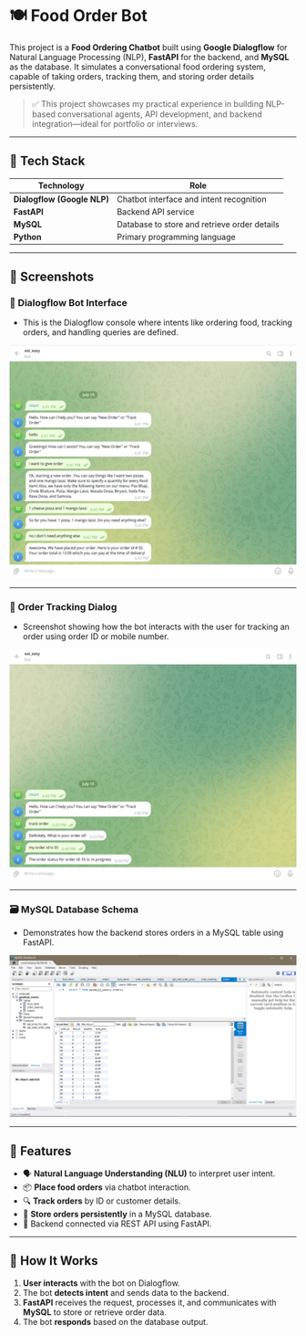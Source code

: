 # 🍽️ Food Order Bot

This project is a **Food Ordering Chatbot** built using **Google Dialogflow** for Natural Language Processing (NLP), **FastAPI** for the backend, and **MySQL** as the database. It simulates a conversational food ordering system, capable of taking orders, tracking them, and storing order details persistently.

> ✅ This project showcases my practical experience in building NLP-based conversational agents, API development, and backend integration—ideal for portfolio or interviews.

---

## 🔧 Tech Stack

| Technology | Role |
|-----------|------|
| **Dialogflow (Google NLP)** | Chatbot interface and intent recognition |
| **FastAPI** | Backend API service |
| **MySQL** | Database to store and retrieve order details |
| **Python** | Primary programming language |

---

## 📸 Screenshots

### 🧠 Dialogflow Bot Interface
- This is the Dialogflow console where intents like ordering food, tracking orders, and handling queries are defined.

![food_order.png](screenshots/food_order.png)

---

### 🚚 Order Tracking Dialog
- Screenshot showing how the bot interacts with the user for tracking an order using order ID or mobile number.

![food_order_track.png](screenshots/food_order_track.png)

---

### 🗃️ MySQL Database Schema
- Demonstrates how the backend stores orders in a MySQL table using FastAPI.

![MySQL_databse.jpg](screenshots/MySQL_databse.jpg)

---

## 🧠 Features

- 🗣️ **Natural Language Understanding (NLU)** to interpret user intent.
- 📦 **Place food orders** via chatbot interaction.
- 🔍 **Track orders** by ID or customer details.
- 💾 **Store orders persistently** in a MySQL database.
- 🔗 Backend connected via REST API using FastAPI.

---

## 🚀 How It Works

1. **User interacts** with the bot on Dialogflow.
2. The bot **detects intent** and sends data to the backend.
3. **FastAPI** receives the request, processes it, and communicates with **MySQL** to store or retrieve order data.
4. The bot **responds** based on the database output.
